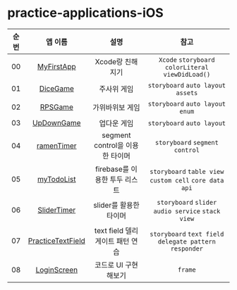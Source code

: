 # practice-applications-iOS

| 순번 |                       앱 이름                       |              설명               |                           참고                            |
| :--: | :-------------------------------------------------: | :-----------------------------: | :-------------------------------------------------------: |
|  00  |        <a href="./MyFirstApp">MyFirstApp</a>        |        Xcode랑 친해지기         |    `Xcode` `storyboard` `colorLiteral` `viewDidLoad()`    |
|  01  |          <a href="./DiceGame">DiceGame</a>          |           주사위 게임           |            `storyboard` `auto layout` `assets`            |
|  02  |           <a href="./RPSGame">RPSGame</a>           |         가위바위보 게임         |             `storyboard` `auto layout` `enum`             |
|  03  |        <a href="./UpDownGame">UpDownGame</a>        |           업다운 게임           |                `storyboard` `auto layout`                 |
|  04  |       <a href="./ramenTimer/">ramenTimer</a>        | segment control을 이용한 타이머 |              `storyboard` `segment control`               |
|  05  |        <a href="./myTodoList">myTodoList</a>        |  firebase를 이용한 투두 리스트  | `storyboard` `table view` `custom cell` `core data` `api` |
|  06  |       <a href="./SliderTimer">SliderTimer</a>       |     slider를 활용한 타이머      |    `storyboard` `slider` `audio service` `stack view`     |
|  07  | <a href="./PracticeTextField">PracticeTextField</a> | text field 델리게이트 패턴 연습 | `storyboard` `text field` `delegate pattern` `responder`  |
|  08  |       <a href="./LoginScreen">LoginScreen</a>       |      코드로 UI 구현해보기       |                          `frame`                          |
